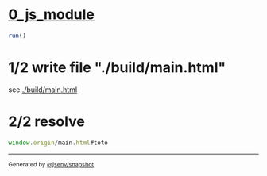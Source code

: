 # [0_js_module](../../hash_local_reference_build.test.mjs#L24)

```js
run()
```

# 1/2 write file "./build/main.html"

see [./build/main.html](./build/main.html)

# 2/2 resolve

```js
window.origin/main.html#toto
```
---

<sub>
  Generated by <a href="https://github.com/jsenv/core/tree/main/packages/independent/snapshot">@jsenv/snapshot</a>
</sub>